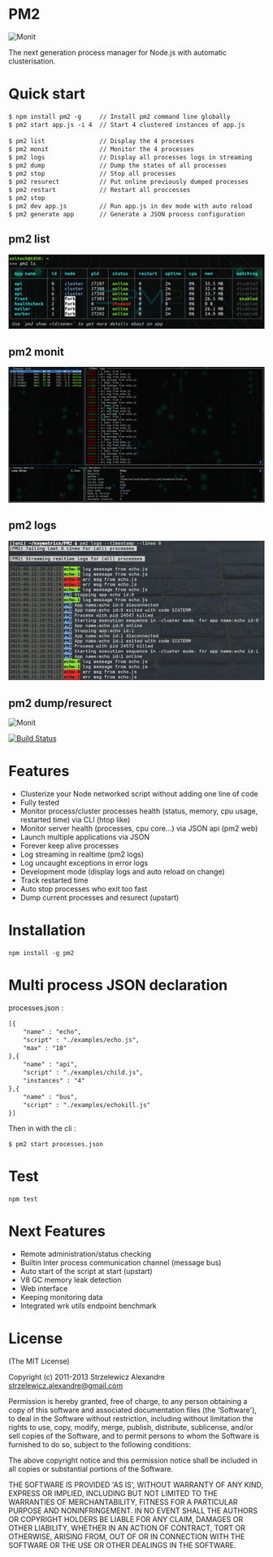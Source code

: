 # PM2

![Monit](https://github.com/unitech/pm2/raw/master/pres/pm2.png)


The next generation process manager for Node.js with automatic clusterisation.

# Quick start

```
$ npm install pm2 -g     // Install pm2 command line globally
$ pm2 start app.js -i 4  // Start 4 clustered instances of app.js

$ pm2 list               // Display the 4 processes
$ pm2 monit              // Monitor the 4 processes
$ pm2 logs               // Display all processes logs in streaming
$ pm2 dump               // Dump the states of all processes
$ pm2 stop               // Stop all processes
$ pm2 resurect           // Put online previously dumped processes
$ pm2 restart            // Restart all proccesses
$ pm2 stop
$ pm2 dev app.js         // Run app.js in dev mode with auto reload
$ pm2 generate app       // Generate a JSON process configuration
```

## pm2 list

![Monit](https://github.com/unitech/pm2/raw/master/pres/pm2-list.png)

## pm2 monit

![Monit](https://github.com/unitech/pm2/raw/master/pres/pm2-monit.png)

## pm2 logs

![Monit](https://github.com/unitech/pm2/raw/master/pres/pm2-logs.png)

## pm2 dump/resurect

![Monit](https://github.com/unitech/pm2/raw/master/pres/pm2-resurect.png)

[![Build Status](https://travis-ci.org/Alexandre-Strzelewicz/PM2.png)](https://travis-ci.org/Alexandre-Strzelewicz/PM2)

# Features

- Clusterize your Node networked script without adding one line of code
- Fully tested
- Monitor process/cluster processes health (status, memory, cpu usage, restarted time) via CLI (htop like)
- Monitor server health (processes, cpu core...) via JSON api (pm2 web)
- Launch multiple applications via JSON
- Forever keep alive processes
- Log streaming in realtime (pm2 logs)
- Log uncaught exceptions in error logs
- Development mode (display logs and auto reload on change)
- Track restarted time
- Auto stop processes who exit too fast
- Dump current processes and resurect (upstart)

# Installation

```
npm install -g pm2
```

# Multi process JSON declaration

processes.json : 

```
[{
    "name" : "echo",
    "script" : "./examples/echo.js",
    "max" : "10"
},{
    "name" : "api",
    "script" : "./examples/child.js",
    "instances" : "4"
},{
    "name" : "bus",
    "script" : "./examples/echokill.js"
}]
```

Then in with the cli :
```
$ pm2 start processes.json
```

# Test

```
npm test
```

# Next Features

- Remote administration/status checking
- Builtin Inter process communication channel (message bus)
- Auto start of the script at start (upstart)
- V8 GC memory leak detection
- Web interface
- Keeping monitoring data
- Integrated wrk utils endpoint benchmark

# License

(The MIT License)

Copyright (c) 2011-2013 Strzelewicz Alexandre <strzelewicz.alexandre@gmail.com>

Permission is hereby granted, free of charge, to any person obtaining
a copy of this software and associated documentation files (the
'Software'), to deal in the Software without restriction, including
without limitation the rights to use, copy, modify, merge, publish,
distribute, sublicense, and/or sell copies of the Software, and to
permit persons to whom the Software is furnished to do so, subject to
the following conditions:

The above copyright notice and this permission notice shall be
included in all copies or substantial portions of the Software.

THE SOFTWARE IS PROVIDED 'AS IS', WITHOUT WARRANTY OF ANY KIND,
EXPRESS OR IMPLIED, INCLUDING BUT NOT LIMITED TO THE WARRANTIES OF
MERCHANTABILITY, FITNESS FOR A PARTICULAR PURPOSE AND NONINFRINGEMENT.
IN NO EVENT SHALL THE AUTHORS OR COPYRIGHT HOLDERS BE LIABLE FOR ANY
CLAIM, DAMAGES OR OTHER LIABILITY, WHETHER IN AN ACTION OF CONTRACT,
TORT OR OTHERWISE, ARISING FROM, OUT OF OR IN CONNECTION WITH THE
SOFTWARE OR THE USE OR OTHER DEALINGS IN THE SOFTWARE.
